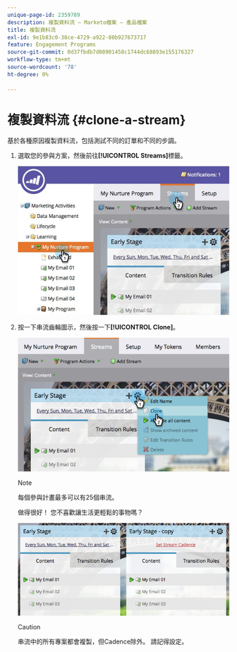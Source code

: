 ```yaml
---
unique-page-id: 2359789
description: 複製資料流 — Marketo檔案 — 產品檔案
title: 複製資料流
exl-id: 9e1b83c0-38ce-4729-a922-80b927673717
feature: Engagement Programs
source-git-commit: 0d37fbdb7d08901458c1744dc68893e155176327
workflow-type: tm+mt
source-wordcount: '78'
ht-degree: 0%

---
```


# 複製資料流 {#clone-a-stream}

基於各種原因複製資料流，包括測試不同的訂單和不同的步調。

1. 選取您的參與方案，然後前往&#x200B;**[!UICONTROL Streams]**&#x200B;標籤。

   ![](assets/cloneasteam.jpg)

1. 按一下串流齒輪圖示，然後按一下&#x200B;**[!UICONTROL Clone]**。

   ![](assets/image2014-9-15-17-3a0-3a23.png)

   >[!NOTE]
   >
   >每個參與計畫最多可以有25個串流。

   做得很好！ 您不喜歡讓生活更輕鬆的事物嗎？

   ![](assets/image2014-9-15-17-3a1-3a20.png)

   >[!CAUTION]
   >
   >串流中的所有專案都會複製，但Cadence除外。 請記得設定。
